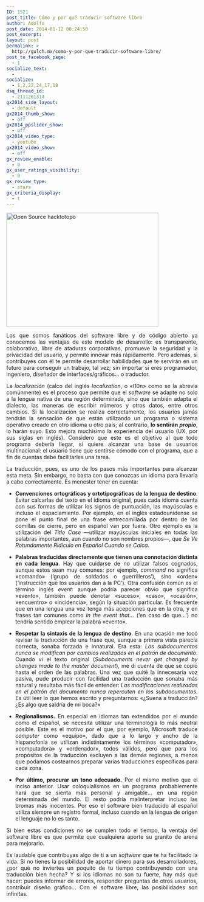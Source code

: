 ```yaml
---
ID: 1521
post_title: Cómo y por qué traducir software libre
author: Adolfo
post_date: 2014-01-12 00:24:50
post_excerpt:
layout: post
permalink: >
  http://gulch.mx/como-y-por-que-traducir-software-libre/
post_to_facebook_page:
  - 1
socialize_text:
  -
socialize:
  - 1,2,22,24,17,18
dsq_thread_id:
  - 2111261314
gx2014_side_layout:
  - default
gx2014_thumb_show:
  - off
gx2014_ppslider_show:
  - off
gx2014_video_type:
  - youtube
gx2014_video_show:
  - off
gx_review_enable:
  - 0
gx_user_ratings_visibility:
  - 0
gx_review_type:
  - stars
gx_criteria_display:
  - t
---
```

<p style="text-align: justify;"><img class="aligncenter wp-image-1857" src="http://gulch.mx/wp-content/uploads/2014/01/Open-Source.png" alt="Open Source hacktotopo" width="400" height="300" /></p>
<p style="text-align: justify;">Los que somos fanáticos del software libre y de código abierto ya conocemos las ventajas de este modelo de desarrollo: es transparente, colaborativo, libre de ataduras corporativas, promueve la seguridad y la privacidad del usuario, y permite innovar más rápidamente. Pero además, si contribuyes con él te permite desarrollar habilidades que te servirán en un futuro para conseguir un trabajo, tal vez; sin importar si eres programador, ingeniero, diseñador de interfaces/gráficos… o traductor.</p>
<p style="text-align: justify;">La <em>localización</em> (calco del inglés <em>localization</em>, o «l10n» como se la abrevia comúnmente) es el proceso que permite que el <em>software</em> se adapte no solo a la lengua nativa de una región determinada, sino que también adapta el dialecto, las maneras de escribir números y otros datos, entre otros cambios. Si la localización se realiza correctamente, los usuarios jamás tendrán la sensación de que están utilizando un programa o sistema operativo creado en otro idioma u otro país; al contrario, <strong>lo sentirán <em>propio</em></strong>, lo harán suyo. Esto mejora muchísimo la experiencia del usuario (UX, por sus siglas en inglés). Considero que este es el objetivo al que todo programa debería llegar, si quiere alcanzar una base de usuarios multinacional: el usuario tiene que sentirse cómodo con el programa, que a fin de cuentas debe facilitarles una tarea.</p>
<p style="text-align: justify;">La traducción, pues, es uno de los pasos más importantes para alcanzar esta meta. Sin embargo, no basta con que conozcas un idioma para llevarla a cabo correctamente. Es menester tener en cuenta:</p>

<ul>
	<li style="text-align: justify;"><strong>Convenciones ortográficas y ortotipográficas de la lengua de destino</strong>. Evitar calcarlas del texto en el idioma original, pues cada idioma cuenta con sus formas de utilizar los signos de puntuación, las mayúsculas e incluso el espaciamiento. Por ejemplo, en el inglés estadounidense se pone el punto final de una frase entrecomillada por dentro de las comillas de cierre, pero en español van por fuera. Otro ejemplo es la utilización del <em>Title Case</em> —utilizar mayúsculas iniciales en todas las palabras importantes, aun cuando no son nombres propios—, que <em>Se Ve Rotundamente Ridículo en Español Cuando se Calca</em>.</li>
</ul>
<ul style="text-align: justify;">
	<li><strong>Palabras traducidas directamente que tienen una connotación distinta en cada lengua</strong>. Hay que cuidarse de no utilizar falsos cognados, aunque estos sean muy comunes: por ejemplo, <em>command</em> no significa «comando» (‘grupo de soldados o guerrilleros’), sino «orden» (‘instrucción que los usuarios dan a la PC’). Otra confusión común es el término inglés <em>event</em>: aunque podría parecer obvio que significa «evento», también puede denotar «suceso», «caso», «ocasión», «encuentro» o «incidencia», según la situación particular. Es frecuente que en una lengua una voz tenga más acepciones que en la otra, y en frases tan comunes como <em>in the event that…</em> (‘en caso de que…’) no tendría sentido emplear la palabra «evento».</li>
</ul>
<ul style="text-align: justify;">
	<li><strong>Respetar la sintaxis de la lengua de destino</strong>. En una ocasión me tocó revisar la traducción de una frase que, aunque a primera vista parecía correcta, sonaba forzada e innatural. Era esta: <em>Los subdocumentos nunca se modifican por cambios realizados en el patrón de documento</em>. Cuando vi el texto original (<em>Subdocuments never get changed by changes made to the master document</em>), me di cuenta de que se copió hasta el orden de las palabras. Una vez que quité la innecesaria voz pasiva, pude producir con facilidad una traducción que sonaba más natural y resultaba más fácil de entender: <em>Las modificaciones realizadas en el patrón del documento nunca repercuten en los subdocumentos</em>. Es útil leer lo que hemos escrito y preguntarnos: «¿Suena a traducción? ¿Es algo que saldría de mi boca?»</li>
</ul>
<ul style="text-align: justify;">
	<li><strong>Regionalismos.</strong> En especial en idiomas tan extendidos por el mundo como el español, se necesita utilizar una terminología lo más neutral posible. Este es el motivo por el que, por ejemplo, Microsoft traduce <em>computer</em> como «equipo», dado que a lo largo y ancho de la hispanofonía se utilizan indistintamente los términos «computador», «computadora» y «ordenador», todos válidos, pero que para los propósitos de la traducción excluyen a las demás regiones, a menos que podamos costearnos preparar varias traducciones específicas para cada zona.</li>
</ul>
<ul>
	<li style="text-align: justify;"><strong>Por último, procurar un tono adecuado.</strong> Por el mismo motivo que el inciso anterior. Usar coloquialismos en un programa probablemente hará que se sienta más personal y amigable… en una región determinada del mundo. El resto podría malinterpretar incluso las bromas más inocentes. Por eso el software bien traducido al español utiliza siempre un registro formal, incluso cuando en la lengua de origen el lenguaje no lo es tanto.</li>
</ul>
<p style="text-align: justify;">Si bien estas condiciones no se cumplen todo el tiempo, la ventaja del software libre es que permite que cualquiera aporte su granito de arena para mejorarlo.</p>
<p style="text-align: justify;">Es laudable que contribuyas algo de ti a un <em>software</em> que te ha facilitado la vida. Si no tienes la posibilidad de aportar dinero para sus desarrolladores, ¿por qué no inviertes un poquito de tu tiempo contribuyendo con una traducción bien hecha? Y si los idiomas no son tu fuerte, hay más que hacer: puedes informar de errores, responder preguntas de otros usuarios, contribuir diseño gráfico… Con el software libre, las posibilidades son infinitas.</p>
